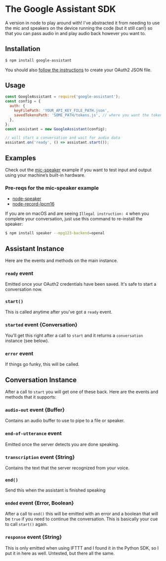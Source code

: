 # The Google Assistant SDK
A version in node to play around with! I've abstracted it from needing to use the mic and speakers on the device running the code (but it still can!) so that you can pass audio in and play audio back however you want to.

## Installation
```bash
$ npm install google-assistant
```
You should also [follow the instructions][oauth] to create your OAuth2 JSON file.

## Usage
```js
const GoogleAssistant = require('google-assistant');
const config = {
  auth: {
    keyFilePath: 'YOUR_API_KEY_FILE_PATH.json',
    savedTokensPath: 'SOME_PATH/tokens.js', // where you want the tokens to be saved (will create the directory if not already there)
  },
};
const assistant = new GoogleAssistant(config);

// will start a conversation and wait for audio data
assistant.on('ready', () => assistant.start());
```

## Examples
Check out the [mic-speaker](examples/mic-speaker.js) example if you want to test input and output using your machine’s built-in hardware.
### Pre-reqs for the mic-speaker example
* [node-speaker](https://github.com/TooTallNate/node-speaker)
* [node-record-lpcm16](https://github.com/gillesdemey/node-record-lpcm16)

If you are on macOS and are seeing `Illegal instruction: 4` when you complete your conversation, just use this command to re-install the speaker:
```bash
$ npm install speaker --mpg123-backend=openal
```

## Assistant Instance
Here are the events and methods on the main instance.
### `ready` event
Emitted once your OAuth2 credentials have been saved. It's safe to start a conversation now.
### `start()`
This is called anytime after you've got a `ready` event.
### `started` event {Conversation}
You'll get this right after a call to `start` and it returns a `conversation` instance (see below).
### `error` event
If things go funky, this will be called.

## Conversation Instance
After a call to `start` you will get one of these back. Here are the events and methods that it supports:
### `audio-out` event {Buffer}
Contains an audio buffer to use to pipe to a file or speaker.
### `end-of-utterance` event
Emitted once the server detects you are done speaking.
### `transcription` event {String}
Contains the text that the server recognized from your voice.
### `end()`
Send this when the assistant is finished speaking
### `ended` event {Error, Boolean}
After a call to `end()` this will be emitted with an error and a boolean that will be `true` if you need to continue the conversation. This is basically your cue to call `start()` again.
### `response` event {String}
This is only emitted when using IFTTT and I found it in the Python SDK, so I put it in here as well. Untested, but there all the same.

[oauth]: https://developers.google.com/assistant/sdk/prototype/getting-started-other-platforms/config-dev-project-and-account
